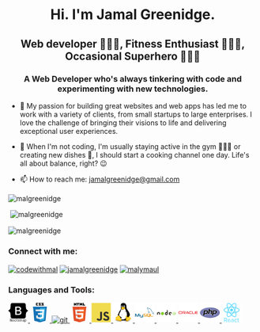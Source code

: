 <h1 align="center">Hi. I'm Jamal Greenidge.</h1>
<h2 align="center">Web developer 👨🏾‍💻, Fitness Enthusiast 🏋🏾‍♂️, Occasional Superhero 🦸🏾‍♂️</h2>
<h3 align="center">A Web Developer who's always tinkering with code and experimenting with new technologies.</h3>

- 🚀 My passion for building great websites and web apps has led me to work with a variety of clients, from small startups to large enterprises. I love the challenge of bringing their visions to life and delivering exceptional user experiences.

- 🎸 When I'm not coding, I'm usually staying active in the gym 🏋🏾‍♂️ or creating new dishes 🍛, I should start a cooking channel one day. Life's all about balance, right? 😉

- 📫 How to reach me: jamalgreenidge@gmail.com

<p><img align="center" src="https://github-readme-stats.vercel.app/api/top-langs?username=malgreenidge&show_icons=true&locale=en&layout=compact" alt="malgreenidge" /></p>

<p>&nbsp;<img align="center" src="https://github-readme-stats.vercel.app/api?username=malgreenidge&show_icons=true&locale=en" alt="malgreenidge" /></p>

<p><img align="center" src="https://github-readme-streak-stats.herokuapp.com/?user=malgreenidge&" alt="malgreenidge" /></p>

<h3 align="left">Connect with me:</h3>
<p align="left">
<a href="https://twitter.com/codewithmal" target="blank"><img align="center" src="https://raw.githubusercontent.com/rahuldkjain/github-profile-readme-generator/master/src/images/icons/Social/twitter.svg" alt="codewithmal" height="30" width="40" /></a>
<a href="https://linkedin.com/in/jamalgreenidge" target="blank"><img align="center" src="https://raw.githubusercontent.com/rahuldkjain/github-profile-readme-generator/master/src/images/icons/Social/linked-in-alt.svg" alt="jamalgreenidge" height="30" width="40" /></a>
<a href="https://instagram.com/malymaul" target="blank"><img align="center" src="https://raw.githubusercontent.com/rahuldkjain/github-profile-readme-generator/master/src/images/icons/Social/instagram.svg" alt="malymaul" height="30" width="40" /></a>
</p>


<h3 align="left">Languages and Tools:</h3>
<p align="left"> <a href="https://getbootstrap.com" target="_blank" rel="noreferrer"> <img src="https://raw.githubusercontent.com/devicons/devicon/master/icons/bootstrap/bootstrap-plain-wordmark.svg" alt="bootstrap" width="40" height="40"/> </a> <a href="https://www.w3schools.com/css/" target="_blank" rel="noreferrer"> <img src="https://raw.githubusercontent.com/devicons/devicon/master/icons/css3/css3-original-wordmark.svg" alt="css3" width="40" height="40"/> </a> <a href="https://git-scm.com/" target="_blank" rel="noreferrer"> <img src="https://www.vectorlogo.zone/logos/git-scm/git-scm-icon.svg" alt="git" width="40" height="40"/> </a> <a href="https://www.w3.org/html/" target="_blank" rel="noreferrer"> <img src="https://raw.githubusercontent.com/devicons/devicon/master/icons/html5/html5-original-wordmark.svg" alt="html5" width="40" height="40"/> </a> <a href="https://developer.mozilla.org/en-US/docs/Web/JavaScript" target="_blank" rel="noreferrer"> <img src="https://raw.githubusercontent.com/devicons/devicon/master/icons/javascript/javascript-original.svg" alt="javascript" width="40" height="40"/> </a> <a href="https://www.linux.org/" target="_blank" rel="noreferrer"> <img src="https://raw.githubusercontent.com/devicons/devicon/master/icons/linux/linux-original.svg" alt="linux" width="40" height="40"/> </a> <a href="https://www.mysql.com/" target="_blank" rel="noreferrer"> <img src="https://raw.githubusercontent.com/devicons/devicon/master/icons/mysql/mysql-original-wordmark.svg" alt="mysql" width="40" height="40"/> </a> <a href="https://nodejs.org" target="_blank" rel="noreferrer"> <img src="https://raw.githubusercontent.com/devicons/devicon/master/icons/nodejs/nodejs-original-wordmark.svg" alt="nodejs" width="40" height="40"/> </a> <a href="https://www.oracle.com/" target="_blank" rel="noreferrer"> <img src="https://raw.githubusercontent.com/devicons/devicon/master/icons/oracle/oracle-original.svg" alt="oracle" width="40" height="40"/> </a> <a href="https://www.php.net" target="_blank" rel="noreferrer"> <img src="https://raw.githubusercontent.com/devicons/devicon/master/icons/php/php-original.svg" alt="php" width="40" height="40"/> </a> <a href="https://reactjs.org/" target="_blank" rel="noreferrer"> <img src="https://raw.githubusercontent.com/devicons/devicon/master/icons/react/react-original-wordmark.svg" alt="react" width="40" height="40"/> </a> </p>


<!---
MalGreenidge/MalGreenidge is a ✨ special ✨ repository because its `README.md` (this file) appears on your GitHub profile.
You can click the Preview link to take a look at your changes.
--->
